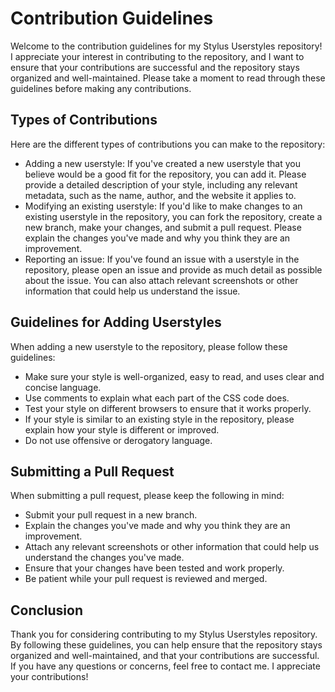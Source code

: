 # Contribution Guidelines

Welcome to the contribution guidelines for my Stylus Userstyles repository! I appreciate your interest in contributing to the repository, and I want to ensure that your contributions are successful and the repository stays organized and well-maintained. Please take a moment to read through these guidelines before making any contributions.

## Types of Contributions

Here are the different types of contributions you can make to the repository:

- Adding a new userstyle: If you've created a new userstyle that you believe would be a good fit for the repository, you can add it. Please provide a detailed description of your style, including any relevant metadata, such as the name, author, and the website it applies to.
- Modifying an existing userstyle: If you'd like to make changes to an existing userstyle in the repository, you can fork the repository, create a new branch, make your changes, and submit a pull request. Please explain the changes you've made and why you think they are an improvement.
- Reporting an issue: If you've found an issue with a userstyle in the repository, please open an issue and provide as much detail as possible about the issue. You can also attach relevant screenshots or other information that could help us understand the issue.

## Guidelines for Adding Userstyles

When adding a new userstyle to the repository, please follow these guidelines:

- Make sure your style is well-organized, easy to read, and uses clear and concise language.
- Use comments to explain what each part of the CSS code does.
- Test your style on different browsers to ensure that it works properly.
- If your style is similar to an existing style in the repository, please explain how your style is different or improved.
- Do not use offensive or derogatory language.

## Submitting a Pull Request

When submitting a pull request, please keep the following in mind:

- Submit your pull request in a new branch.
- Explain the changes you've made and why you think they are an improvement.
- Attach any relevant screenshots or other information that could help us understand the changes you've made.
- Ensure that your changes have been tested and work properly.
- Be patient while your pull request is reviewed and merged.

## Conclusion

Thank you for considering contributing to my Stylus Userstyles repository. By following these guidelines, you can help ensure that the repository stays organized and well-maintained, and that your contributions are successful. If you have any questions or concerns, feel free to contact me. I appreciate your contributions!
